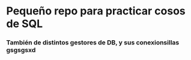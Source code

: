 # Pequeño repo para practicar cosos de SQL
### También de distintos gestores de DB, y sus conexionsillas gsgsgsxd